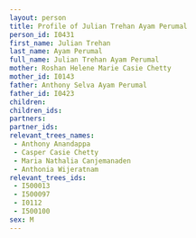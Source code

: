 ```yaml
---
layout: person
title: Profile of Julian Trehan Ayam Perumal
person_id: I0431
first_name: Julian Trehan
last_name: Ayam Perumal
full_name: Julian Trehan Ayam Perumal
mother: Roshan Helene Marie Casie Chetty
mother_id: I0143
father: Anthony Selva Ayam Perumal
father_id: I0423
children:
children_ids:
partners:
partner_ids:
relevant_trees_names:
 - Anthony Anandappa
 - Casper Casie Chetty
 - Maria Nathalia Canjemanaden
 - Anthonia Wijeratnam
relevant_trees_ids:
 - I500013
 - I500097
 - I0112
 - I500100
sex: M
---
```


